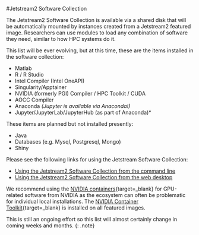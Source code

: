 #Jetstream2 Software Collection

The Jetstream2 Software Collection is available via a shared disk that will be automatically mounted by instances created from a Jetstream2 featured image. Researchers can use modules to load any combination of software they need, similar to how HPC systems do it.

This list will be ever evolving, but at this time, these are the items installed in the software collection:

* Matlab
* R / R Studio
* Intel Compiler (Intel OneAPI)
* Singularity/Apptainer
* NVIDIA (formerly PGI) Compiler / HPC Toolkit / CUDA
* AOCC Compiler
* Anaconda *(Jupyter is available via Anaconda!)*
* Jupyter/JupyterLab/JupyterHub (as part of Anaconda)\*

These items are planned but not installed presently:

* Java
* Databases (e.g. Mysql, Postgresql, Mongo)
* Shiny

Please see the following links for using the Jetstream Software Collection:

* [Using the Jetstream2 Software Collection from the command line](usingsoftware-cli.md)
* [Using the Jetstream2 Software Collection from the web desktop](usingsoftware-desktop.md)

We recommend using the [NVIDIA containers](https://catalog.ngc.nvidia.com/containers){target=_blank} for GPU-related software from NVIDIA as the ecosystem can often be problematic for individual local installations. The [NVIDIA Container Toolkit](https://docs.nvidia.com/datacenter/cloud-native/container-toolkit/overview.html){target=_blank} is installed on all featured images.

This is still an ongoing effort so this list will almost certainly change in coming weeks and months.
{: .note}
